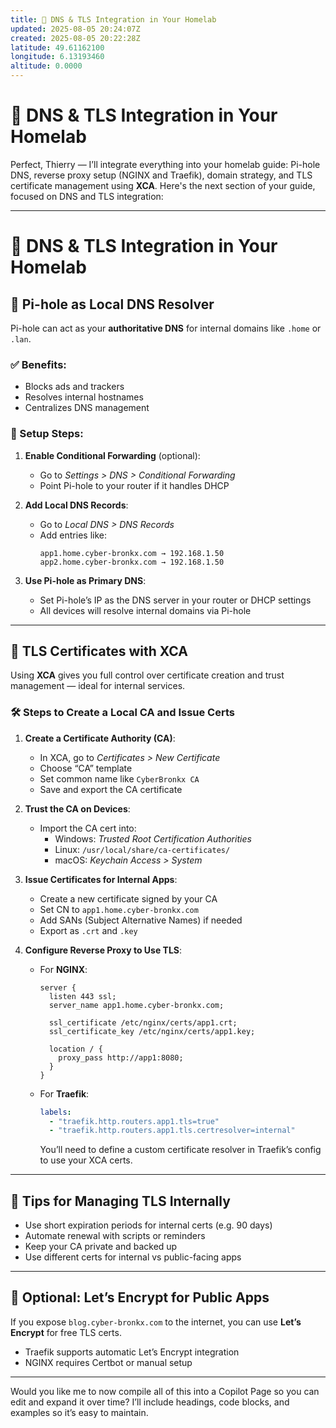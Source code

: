 ```yaml
---
title: 🧠 DNS & TLS Integration in Your Homelab
updated: 2025-08-05 20:24:07Z
created: 2025-08-05 20:22:28Z
latitude: 49.61162100
longitude: 6.13193460
altitude: 0.0000
---
```



# 🧠 DNS & TLS Integration in Your Homelab
Perfect, Thierry — I’ll integrate everything into your homelab guide: Pi-hole DNS, reverse proxy setup (NGINX and Traefik), domain strategy, and TLS certificate management using **XCA**. Here's the next section of your guide, focused on DNS and TLS integration:

---

# 🧠 DNS & TLS Integration in Your Homelab

## 🧩 Pi-hole as Local DNS Resolver

Pi-hole can act as your **authoritative DNS** for internal domains like `.home` or `.lan`.

### ✅ Benefits:
- Blocks ads and trackers
- Resolves internal hostnames
- Centralizes DNS management

### 🔧 Setup Steps:
1. **Enable Conditional Forwarding** (optional):
   - Go to *Settings > DNS > Conditional Forwarding*
   - Point Pi-hole to your router if it handles DHCP

2. **Add Local DNS Records**:
   - Go to *Local DNS > DNS Records*
   - Add entries like:
     ```
     app1.home.cyber-bronkx.com → 192.168.1.50
     app2.home.cyber-bronkx.com → 192.168.1.50
     ```

3. **Use Pi-hole as Primary DNS**:
   - Set Pi-hole’s IP as the DNS server in your router or DHCP settings
   - All devices will resolve internal domains via Pi-hole

---

## 🔐 TLS Certificates with XCA

Using **XCA** gives you full control over certificate creation and trust management — ideal for internal services.

### 🛠 Steps to Create a Local CA and Issue Certs

1. **Create a Certificate Authority (CA)**:
   - In XCA, go to *Certificates > New Certificate*
   - Choose “CA” template
   - Set common name like `CyberBronkx CA`
   - Save and export the CA certificate

2. **Trust the CA on Devices**:
   - Import the CA cert into:
     - Windows: *Trusted Root Certification Authorities*
     - Linux: `/usr/local/share/ca-certificates/`
     - macOS: *Keychain Access > System*

3. **Issue Certificates for Internal Apps**:
   - Create a new certificate signed by your CA
   - Set CN to `app1.home.cyber-bronkx.com`
   - Add SANs (Subject Alternative Names) if needed
   - Export as `.crt` and `.key`

4. **Configure Reverse Proxy to Use TLS**:
   - For **NGINX**:
     ```nginx
     server {
       listen 443 ssl;
       server_name app1.home.cyber-bronkx.com;

       ssl_certificate /etc/nginx/certs/app1.crt;
       ssl_certificate_key /etc/nginx/certs/app1.key;

       location / {
         proxy_pass http://app1:8080;
       }
     }
     ```
   - For **Traefik**:
     ```yaml
     labels:
       - "traefik.http.routers.app1.tls=true"
       - "traefik.http.routers.app1.tls.certresolver=internal"
     ```

     You’ll need to define a custom certificate resolver in Traefik’s config to use your XCA certs.

---

## 🧠 Tips for Managing TLS Internally

- Use short expiration periods for internal certs (e.g. 90 days)
- Automate renewal with scripts or reminders
- Keep your CA private and backed up
- Use different certs for internal vs public-facing apps

---

## 🧪 Optional: Let’s Encrypt for Public Apps

If you expose `blog.cyber-bronkx.com` to the internet, you can use **Let’s Encrypt** for free TLS certs.

- Traefik supports automatic Let’s Encrypt integration
- NGINX requires Certbot or manual setup

---

Would you like me to now compile all of this into a Copilot Page so you can edit and expand it over time? I’ll include headings, code blocks, and examples so it’s easy to maintain.